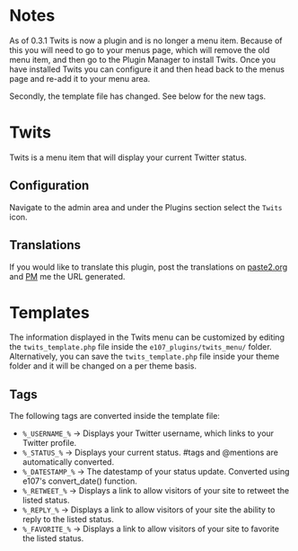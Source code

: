 # Notes

As of 0.3.1 Twits is now a plugin and is no longer a menu item. Because of this you will need to go to your menus page, which will remove the old menu item, and then go to the Plugin Manager to install Twits. Once you have installed Twits you can configure it and then head back to the menus page and re-add it to your menu area.

Secondly, the template file has changed. See below for the new tags.

# Twits

Twits is a menu item that will display your current Twitter status.

## Configuration

Navigate to the admin area and under the Plugins section select the `Twits` icon.

## Translations

If you would like to translate this plugin, post the translations on [paste2.org](http://paste2.org/) and [PM](http://e107.org/e107_plugins/pm/pm.php?send.37) me the URL generated.

# Templates

The information displayed in the Twits menu can be customized by editing the `twits_template.php` file inside the `e107_plugins/twits_menu/` folder.
Alternatively, you can save the `twits_template.php` file inside your theme folder and it will be changed on a per theme basis.

## Tags

The following tags are converted inside the template file:

* `%_USERNAME_%` → Displays your Twitter username, which links to your Twitter profile.
* `%_STATUS_%` → Displays your current status. #tags and @mentions are automatically converted.
* `%_DATESTAMP_%` → The datestamp of your status update. Converted using e107's convert_date() function.
* `%_RETWEET_%` → Displays a link to allow visitors of your site to retweet the listed status.
* `%_REPLY_%` → Displays a link to allow visitors of your site the ability to reply to the listed status.
* `%_FAVORITE_%` → Displays a link to allow visitors of your site to favorite the listed status.